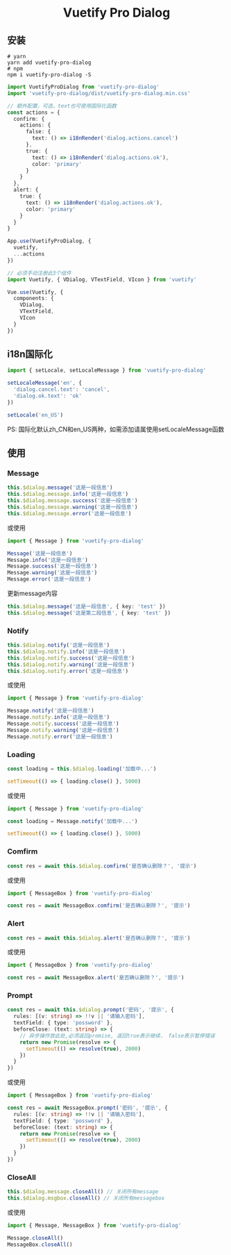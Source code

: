 <h1 align="center">Vuetify Pro Dialog</h1>

## 安装
```shell
# yarn
yarn add vuetify-pro-dialog
# npm
npm i vuetify-pro-dialog -S
```

```typescript
import VuetifyProDialog from 'vuetify-pro-dialog'
import 'vuetify-pro-dialog/dist/vuetify-pro-dialog.min.css'

// 额外配置，可选，text也可使用国际化函数
const actions = {
  confirm: {
    actions: {
      false: {
        text: () => i18nRender('dialog.actions.cancel')
      },
      true: {
        text: () => i18nRender('dialog.actions.ok'),
        color: 'primary'
      }
    }
  },
  alert: {
    true: {
      text: () => i18nRender('dialog.actions.ok'),
      color: 'primary'
    }
  }
}

App.use(VuetifyProDialog, {
  vuetify,
  ...actions
})
```

```typescript
// 必须手动注册此3个组件
import Vuetify, { VDialog, VTextField, VIcon } from 'vuetify'

Vue.use(Vuetify, {
  components: {
    VDialog,
    VTextField,
    VIcon
  }
})
```

## i18n国际化
```typescript
import { setLocale, setLocaleMessage } from 'vuetify-pro-dialog'

setLocaleMessage('en', {
  'dialog.cancel.text': 'cancel',
  'dialog.ok.text': 'ok'
})

setLocale('en_US')
```
PS: 国际化默认zh_CN和en_US两种，如需添加请属使用setLocaleMessage函数

## 使用

### Message
```typescript
this.$dialog.message('这是一段信息')
this.$dialog.message.info('这是一段信息')
this.$dialog.message.success('这是一段信息')
this.$dialog.message.warning('这是一段信息')
this.$dialog.message.error('这是一段信息')
```
或使用
```typescript
import { Message } from 'vuetify-pro-dialog'

Message('这是一段信息')
Message.info('这是一段信息')
Message.success('这是一段信息')
Message.warning('这是一段信息')
Message.error('这是一段信息')
```

更新message内容
```typescript
this.$dialog.message('这是一段信息', { key: 'test' })
this.$dialog.message('这是第二段信息', { key: 'test' })
```

### Notify
```typescript
this.$dialog.notify('这是一段信息')
this.$dialog.notify.info('这是一段信息')
this.$dialog.notify.success('这是一段信息')
this.$dialog.notify.warning('这是一段信息')
this.$dialog.notify.error('这是一段信息')
```
或使用
```typescript
import { Message } from 'vuetify-pro-dialog'

Message.notify('这是一段信息')
Message.notify.info('这是一段信息')
Message.notify.success('这是一段信息')
Message.notify.warning('这是一段信息')
Message.notify.error('这是一段信息')
```

### Loading
```typescript
const loading = this.$dialog.loading('加载中...')

setTimeout(() => { loading.close() }, 5000)
```
或使用
```typescript
import { Message } from 'vuetify-pro-dialog'

const loading = Message.notify('加载中...')

setTimeout(() => { loading.close() }, 5000)
```

### Comfirm
```typescript
const res = await this.$dialog.comfirm('是否确认删除？', '提示')
```
或使用
```typescript
import { MessageBox } from 'vuetify-pro-dialog'

const res = await MessageBox.comfirm('是否确认删除？', '提示')
```

### Alert
```typescript
const res = await this.$dialog.alert('是否确认删除？', '提示')
```
或使用
```typescript
import { MessageBox } from 'vuetify-pro-dialog'

const res = await MessageBox.alert('是否确认删除？', '提示')
```

### Prompt
```typescript
const res = await this.$dialog.prompt('密码', '提示', {
  rules: [(v: string) => !!v || '请输入密码'],
  textField: { type: 'possword' },
  beforeClose: (text: string) => {
    // 异步操作放此处,必须返回promise, 返回true表示继续， false表示暂停错误
    return new Promise(resolve => {
      setTimeout(() => resolve(true), 2000)
    })
  }
})
```
或使用
```typescript
import { MessageBox } from 'vuetify-pro-dialog'

const res = await MessageBox.prompt('密码', '提示', {
  rules: [(v: string) => !!v || '请输入密码'],
  textField: { type: 'possword' },
  beforeClose: (text: string) => {
    return new Promise(resolve => {
      setTimeout(() => resolve(true), 2000)
    })
  }
})
```

### CloseAll
```typescript
this.$dialog.message.closeAll() // 关闭所有message
this.$dialog.msgbox.closeAll() // 关闭所有messagebox
```
或使用
```typescript
import { Message, MessageBox } from 'vuetify-pro-dialog'

Message.closeAll()
MessageBox.closeAll()
```